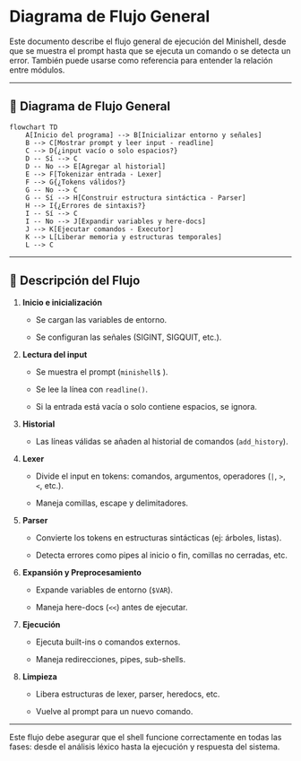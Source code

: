 # Diagrama de Flujo General

Este documento describe el flujo general de ejecución del Minishell, desde que se muestra el prompt hasta que se ejecuta un comando o se detecta un error. También puede usarse como referencia para entender la relación entre módulos.

---

## 🔄 Diagrama de Flujo General

```mermaid
flowchart TD
    A[Inicio del programa] --> B[Inicializar entorno y señales]
    B --> C[Mostrar prompt y leer input - readline]
    C --> D{¿input vacío o solo espacios?}
    D -- Sí --> C
    D -- No --> E[Agregar al historial]
    E --> F[Tokenizar entrada - Lexer]
    F --> G{¿Tokens válidos?}
    G -- No --> C
    G -- Sí --> H[Construir estructura sintáctica - Parser]
    H --> I{¿Errores de sintaxis?}
    I -- Sí --> C
    I -- No --> J[Expandir variables y here-docs]
    J --> K[Ejecutar comandos - Executor]
    K --> L[Liberar memoria y estructuras temporales]
    L --> C
```

---

## 🧠 Descripción del Flujo

1. **Inicio e inicialización**
    
    - Se cargan las variables de entorno.
        
    - Se configuran las señales (SIGINT, SIGQUIT, etc.).
        
2. **Lectura del input**
    
    - Se muestra el prompt (`minishell$` ).
        
    - Se lee la línea con `readline()`.
        
    - Si la entrada está vacía o solo contiene espacios, se ignora.
        
3. **Historial**
    
    - Las líneas válidas se añaden al historial de comandos (`add_history`).
        
4. **Lexer**
    
    - Divide el input en tokens: comandos, argumentos, operadores (`|`, `>`, `<`, etc.).
        
    - Maneja comillas, escape y delimitadores.
        
5. **Parser**
    
    - Convierte los tokens en estructuras sintácticas (ej: árboles, listas).
        
    - Detecta errores como pipes al inicio o fin, comillas no cerradas, etc.
        
6. **Expansión y Preprocesamiento**
    
    - Expande variables de entorno (`$VAR`).
        
    - Maneja here-docs (`<<`) antes de ejecutar.
        
7. **Ejecución**
    
    - Ejecuta built-ins o comandos externos.
        
    - Maneja redirecciones, pipes, sub-shells.
        
8. **Limpieza**
    
    - Libera estructuras de lexer, parser, heredocs, etc.
        
    - Vuelve al prompt para un nuevo comando.
        

---

Este flujo debe asegurar que el shell funcione correctamente en todas las fases: desde el análisis léxico hasta la ejecución y respuesta del sistema.